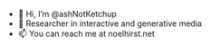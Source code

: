- 👋 Hi, I’m @ashNotKetchup
- 👀 Researcher in interactive and generative media
- 📫 You can reach me at noelhirst.net

<!---
ashNotKetchup/ashNotKetchup is a ✨ special ✨ repository because its `README.md` (this file) appears on your GitHub profile.
You can click the Preview link to take a look at your changes.
--->
